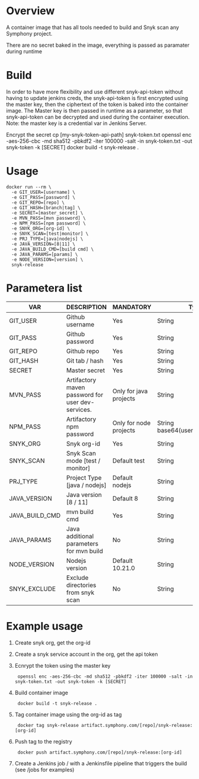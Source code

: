 # Overview

A container image that has all tools needed to build and Snyk scan any Symphony project.

There are no secret baked in the image, everything is passed as paramater during runtime 

# Build
In order to have more flexibility and use different snyk-api-token without having to update jenkins creds, the snyk-api-token is first encrypted using the master key, then the ciphertext of the token is baked into the container image. 
The Master key is then passed in runtime as a parameter, so that snyk-api-token can be decrypted and used during the container execution.
Note: the master key is a credential var in Jenkins Server. 

Encrypt the secret
    cp [my-snyk-token-api-path] snyk-token.txt
    openssl enc -aes-256-cbc -md sha512 -pbkdf2 -iter 100000 -salt -in snyk-token.txt -out snyk-token -k [SECRET]
    docker build -t snyk-release . 


# Usage
    docker run --rm \
      -e GIT_USER=[username] \
      -e GIT_PASS=[password] \
      -e GIT_REPO=[repo] \
      -e GIT_HASH=[branch|tag] \
      -e SECRET=[master_secret] \
      -e MVN_PASS=[mvn password] \
      -e NPM_PASS=[npm password] \
      -e SNYK_ORG=[org-id] \
      -e SNYK_SCAN=[test|monitor] \
      -e PRJ_TYPE=[java|nodejs] \
      -e JAVA_VERSION=[8|11] \
      -e JAVA_BUILD_CMD=[build cmd] \
      -e JAVA_PARAMS=[params] \
      -e NODE_VERSION=[version] \
      snyk-release


# Parametera list
| VAR          | DESCRIPTION                                         | MANDATORY | Type | Example |
|--------------|-----------------------------------------------------|-----------|------| --------|
| GIT_USER     | Github username                                     | Yes       | String | user   |
| GIT_PASS     | Github password                                     | Yes       | String | password123 | 
| GIT_REPO     | Github repo                                         | Yes       | String | github.com/SymphonyOSF/SBE.git |
| GIT_HASH     | Git tab / hash                                      | Yes       | String | 20.12 | 
| SECRET       | Master secret                                       | Yes       | String | master123 | 
| MVN_PASS     | Artifactory maven password for user dev-services.   | Only for java projects      | String | maven123 |
| NPM_PASS     | Artifactory npm password                            | Only for node projects | String base64(username:passwd) | abcde== |
| SNYK_ORG     | Snyk org-id                                         | Yes       | String | 123-123-123 |
| SNYK_SCAN    | Snyk Scan mode [test / monitor]                       | Default test | String | monitor | 
| PRJ_TYPE     | Project Type [java / nodejs]                          | Default nodejs | String | java |
| JAVA_VERSION | Java version [8 / 11]                                 | Default 8 | String | 11 |
| JAVA_BUILD_CMD  | mvn build cmd                                    | Yes | String | mvn clean package |
| JAVA_PARAMS  | Java additional parameters for mvn build            | No | String | -DskipTests=true |
| NODE_VERSION | Nodejs version                                      | Default 10.21.0 | String | 14.16.1 |
| SNYK_EXCLUDE | Exclude directories from snyk scan                  | No | String | tests |


# Example usage
1. Create snyk org, get the org-id
2. Create a snyk service account in the org, get the api token
3. Ecnrypt the token using the master key

        openssl enc -aes-256-cbc -md sha512 -pbkdf2 -iter 100000 -salt -in snyk-token.txt -out snyk-token -k [SECRET]
4. Build container image

        docker build -t snyk-release . 
5. Tag container image using the org-id as tag

        docker tag snyk-release artifact.symphony.com/[repo]/snyk-release:[org-id]
    
6. Push tag to the registry

        docker push artifact.symphony.com/[repo]/snyk-release:[org-id]
      

7. Create a Jenkins job / with a Jenkinsfile pipeline that triggers the build (see /jobs for examples)
